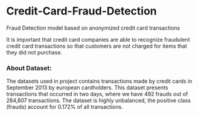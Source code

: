 # Credit-Card-Fraud-Detection

Fraud Detection model based on anonymized credit card transactions

It is important that credit card companies are able to recognize fraudulent credit card transactions so that customers are not charged for items that they did not purchase.

### About Dataset:
The datasets used in project contains transactions made by credit cards in September 2013 by european cardholders. This dataset presents transactions that occurred in two days, where we have 492 frauds out of 284,807 transactions. The dataset is highly unbalanced, the positive class (frauds) account for 0.172% of all transactions.